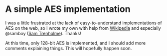 # A simple AES implementation

I was a little frustrated at the lack of easy-to-understand
implementations of AES on the web, so I wrote my own with help from
[Wikipedia](en.wikipedia.org/Advanced_Encryption_Standard) and especially
@samboy ([Sam Trenholme](samiam.org/rijndael.html)). Thanks!

At this time, only 128-bit AES is implemented, and I should
add more comments explaining things. This will hopefully happen soon.
